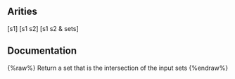 ## Arities
[s1]
[s1 s2]
[s1 s2 & sets]

## Documentation
{%raw%}
Return a set that is the intersection of the input sets
{%endraw%}
